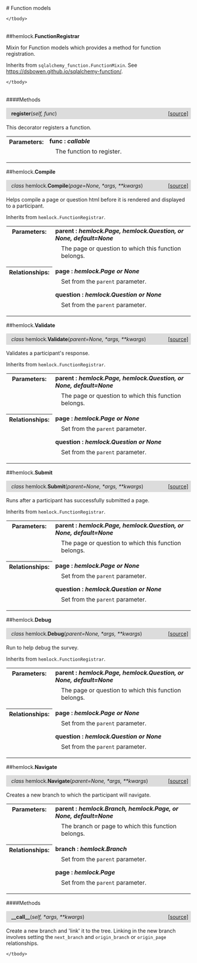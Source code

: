 <script src="https://cdn.mathjax.org/mathjax/latest/MathJax.js?config=TeX-AMS-MML_HTMLorMML" type="text/javascript"></script>

<link rel="stylesheet" href="https://assets.readthedocs.org/static/css/readthedocs-doc-embed.css" type="text/css" />

<style>
    a.src-href {
        float: right;
    }
    p.attr {
        margin-top: 0.5em;
        margin-left: 1em;
    }
    p.func-header {
        background-color: gainsboro;
        border-radius: 0.1em;
        padding: 0.5em;
        padding-left: 1em;
    }
    table.field-table {
        border-radius: 0.1em
    }
</style># Function models

<table class="docutils field-list field-table" frame="void" rules="none">
    <col class="field-name" />
    <col class="field-body" />
    <tbody valign="top">
        
    </tbody>
</table>



##hemlock.**FunctionRegistrar**



Mixin for Function models which provides a method for function registration.

Inherits from `sqlalchemy_function.FunctionMixin`. See
<https://dsbowen.github.io/sqlalchemy-function/>.

<table class="docutils field-list field-table" frame="void" rules="none">
    <col class="field-name" />
    <col class="field-body" />
    <tbody valign="top">
        
    </tbody>
</table>



####Methods



<p class="func-header">
    <i></i> <b>register</b>(<i>self, func</i>) <a class="src-href" target="_blank" href="https://github.com/dsbowen/hemlock/blob/master/hemlock/models/functions.py#L29">[source]</a>
</p>

This decorator registers a function.

<table class="docutils field-list field-table" frame="void" rules="none">
    <col class="field-name" />
    <col class="field-body" />
    <tbody valign="top">
        <tr class="field">
    <th class="field-name"><b>Parameters:</b></td>
    <td class="field-body" width="100%"><b>func : <i>callable</i></b>
<p class="attr">
    The function to register.
</p></td>
</tr>
    </tbody>
</table>



##hemlock.**Compile**

<p class="func-header">
    <i>class</i> hemlock.<b>Compile</b>(<i>page=None, *args, **kwargs</i>) <a class="src-href" target="_blank" href="https://github.com/dsbowen/hemlock/blob/master/hemlock/models/functions.py#L45">[source]</a>
</p>

Helps compile a page or question html before it is rendered and displayed to a participant.

Inherits from `hemlock.FunctionRegistrar`.

<table class="docutils field-list field-table" frame="void" rules="none">
    <col class="field-name" />
    <col class="field-body" />
    <tbody valign="top">
        <tr class="field">
    <th class="field-name"><b>Parameters:</b></td>
    <td class="field-body" width="100%"><b>parent : <i>hemlock.Page, hemlock.Question, or None, default=None</i></b>
<p class="attr">
    The page or question to which this function belongs.
</p></td>
</tr>
<tr class="field">
    <th class="field-name"><b>Relationships:</b></td>
    <td class="field-body" width="100%"><b>page : <i>hemlock.Page or None</i></b>
<p class="attr">
    Set from the <code>parent</code> parameter.
</p>
<b>question : <i>hemlock.Question or None</i></b>
<p class="attr">
    Set from the <code>parent</code> parameter.
</p></td>
</tr>
    </tbody>
</table>





##hemlock.**Validate**

<p class="func-header">
    <i>class</i> hemlock.<b>Validate</b>(<i>parent=None, *args, **kwargs</i>) <a class="src-href" target="_blank" href="https://github.com/dsbowen/hemlock/blob/master/hemlock/models/functions.py#L72">[source]</a>
</p>

Validates a participant's response.

Inherits from `hemlock.FunctionRegistrar`.

<table class="docutils field-list field-table" frame="void" rules="none">
    <col class="field-name" />
    <col class="field-body" />
    <tbody valign="top">
        <tr class="field">
    <th class="field-name"><b>Parameters:</b></td>
    <td class="field-body" width="100%"><b>parent : <i>hemlock.Page, hemlock.Question, or None, default=None</i></b>
<p class="attr">
    The page or question to which this function belongs.
</p></td>
</tr>
<tr class="field">
    <th class="field-name"><b>Relationships:</b></td>
    <td class="field-body" width="100%"><b>page : <i>hemlock.Page or None</i></b>
<p class="attr">
    Set from the <code>parent</code> parameter.
</p>
<b>question : <i>hemlock.Question or None</i></b>
<p class="attr">
    Set from the <code>parent</code> parameter.
</p></td>
</tr>
    </tbody>
</table>





##hemlock.**Submit**

<p class="func-header">
    <i>class</i> hemlock.<b>Submit</b>(<i>parent=None, *args, **kwargs</i>) <a class="src-href" target="_blank" href="https://github.com/dsbowen/hemlock/blob/master/hemlock/models/functions.py#L99">[source]</a>
</p>

Runs after a participant has successfully submitted a page.

Inherits from `hemlock.FunctionRegistrar`.

<table class="docutils field-list field-table" frame="void" rules="none">
    <col class="field-name" />
    <col class="field-body" />
    <tbody valign="top">
        <tr class="field">
    <th class="field-name"><b>Parameters:</b></td>
    <td class="field-body" width="100%"><b>parent : <i>hemlock.Page, hemlock.Question, or None, default=None</i></b>
<p class="attr">
    The page or question to which this function belongs.
</p></td>
</tr>
<tr class="field">
    <th class="field-name"><b>Relationships:</b></td>
    <td class="field-body" width="100%"><b>page : <i>hemlock.Page or None</i></b>
<p class="attr">
    Set from the <code>parent</code> parameter.
</p>
<b>question : <i>hemlock.Question or None</i></b>
<p class="attr">
    Set from the <code>parent</code> parameter.
</p></td>
</tr>
    </tbody>
</table>





##hemlock.**Debug**

<p class="func-header">
    <i>class</i> hemlock.<b>Debug</b>(<i>parent=None, *args, **kwargs</i>) <a class="src-href" target="_blank" href="https://github.com/dsbowen/hemlock/blob/master/hemlock/models/functions.py#L126">[source]</a>
</p>

Run to help debug the survey.

Inherits from `hemlock.FunctionRegistrar`.

<table class="docutils field-list field-table" frame="void" rules="none">
    <col class="field-name" />
    <col class="field-body" />
    <tbody valign="top">
        <tr class="field">
    <th class="field-name"><b>Parameters:</b></td>
    <td class="field-body" width="100%"><b>parent : <i>hemlock.Page, hemlock.Question, or None, default=None</i></b>
<p class="attr">
    The page or question to which this function belongs.
</p></td>
</tr>
<tr class="field">
    <th class="field-name"><b>Relationships:</b></td>
    <td class="field-body" width="100%"><b>page : <i>hemlock.Page or None</i></b>
<p class="attr">
    Set from the <code>parent</code> parameter.
</p>
<b>question : <i>hemlock.Question or None</i></b>
<p class="attr">
    Set from the <code>parent</code> parameter.
</p></td>
</tr>
    </tbody>
</table>





##hemlock.**Navigate**

<p class="func-header">
    <i>class</i> hemlock.<b>Navigate</b>(<i>parent=None, *args, **kwargs</i>) <a class="src-href" target="_blank" href="https://github.com/dsbowen/hemlock/blob/master/hemlock/models/functions.py#L153">[source]</a>
</p>

Creates a new branch to which the participant will navigate.

<table class="docutils field-list field-table" frame="void" rules="none">
    <col class="field-name" />
    <col class="field-body" />
    <tbody valign="top">
        <tr class="field">
    <th class="field-name"><b>Parameters:</b></td>
    <td class="field-body" width="100%"><b>parent : <i>hemlock.Branch, hemlock.Page, or None, default=None</i></b>
<p class="attr">
    The branch or page to which this function belongs.
</p></td>
</tr>
<tr class="field">
    <th class="field-name"><b>Relationships:</b></td>
    <td class="field-body" width="100%"><b>branch : <i>hemlock.Branch</i></b>
<p class="attr">
    Set from the <code>parent</code> parameter.
</p>
<b>page : <i>hemlock.Page</i></b>
<p class="attr">
    Set from the <code>parent</code> parameter.
</p></td>
</tr>
    </tbody>
</table>



####Methods



<p class="func-header">
    <i></i> <b>__call__</b>(<i>self, *args, **kwargs</i>) <a class="src-href" target="_blank" href="https://github.com/dsbowen/hemlock/blob/master/hemlock/models/functions.py#L177">[source]</a>
</p>

Create a new branch and 'link' it to the tree. Linking in the new branch involves setting the `next_branch` and `origin_branch` or `origin_page` relationships.

<table class="docutils field-list field-table" frame="void" rules="none">
    <col class="field-name" />
    <col class="field-body" />
    <tbody valign="top">
        
    </tbody>
</table>

